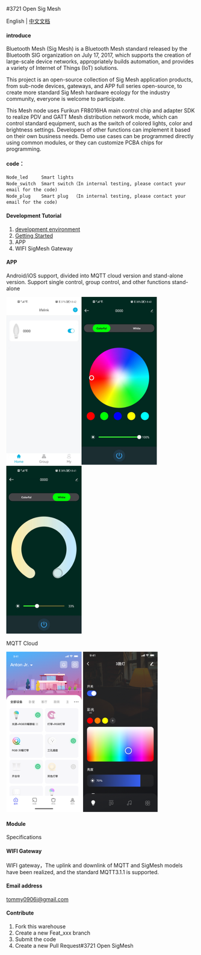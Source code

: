 #3721 Open Sig Mesh

English | [中文文档](./README.zh.md)

#### introduce

Bluetooth Mesh (Sig Mesh) is a Bluetooth Mesh standard released by the Bluetooth SIG organization on July 17, 2017, which supports the creation of large-scale device networks, appropriately builds automation, and provides a variety of Internet of Things (IoT) solutions.


This project is an open-source collection of Sig Mesh application products, from sub-node devices, gateways, and APP full series open-source, to create more standard Sig Mesh hardware ecology for the industry community, everyone is welcome to participate.


This Mesh node uses Furikun FR8016HA main control chip and adapter SDK to realize PDV and GATT Mesh distribution network mode, which can control standard equipment, such as the switch of colored lights, color and brightness settings. Developers of other functions can implement it based on their own business needs. Demo use cases can be programmed directly using common modules, or they can customize PCBA chips for programming.

#### code：
	Node_led     Smart lights
	Node_switch  Smart switch（In internal testing, please contact your email for the code)
	Node_plug    Smart plug  （In internal testing, please contact your email for the code)
	

####  Development Tutorial

1.  [development environment](Doc/FR8016HA/GettingStarted/README.md)
2.  [Getting Started](Doc/FR8016HA/README.md)
3.  APP
4.  WIFI SigMesh Gateway

#### APP

Android/iOS support, divided into MQTT cloud version and stand-alone version. 
Support single control, group control, and other functions 
stand-alone

<img style="width:200px;" src="./Doc/APP/media/4.jpg"  /><img style="width:200px;" src="./Doc/APP/media/1.jpg"  /> <img style="width:200px;" src="./Doc/APP/media/3.jpg"  />

MQTT  Cloud

<img style="width:200px;height:425px" src="./Doc/APP/media/9.png"  /> <img style="width:200px;;height:425px" src="./Doc/APP/media/7.png"  />

#### Module
Specifications

#### WIFI Gateway

WIFI gateway，The uplink and downlink of MQTT and SigMesh models have been realized, and the standard MQTT3.1.1 is supported.

#### Email address 
tommy0906i@gmail.com

#### Contribute
1. Fork this warehouse
2. Create a new Feat_xxx branch
3. Submit the code
4. Create a new Pull Request#3721 Open SigMesh
